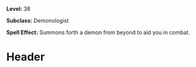 <!-- TITLE: Spell: Malignant Dead -->
<!-- SUBTITLE:  -->

**Level:** 38

**Subclass:** Demonologist

**Spell Effect:** Summons forth a demon from beyond to aid you in combat.

# Header